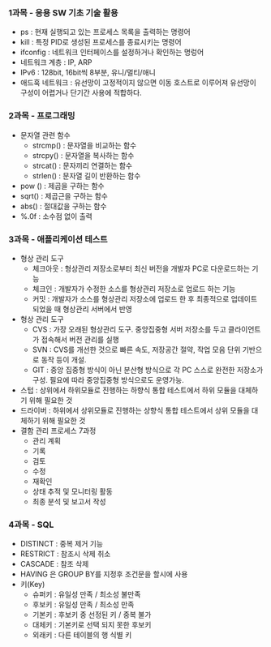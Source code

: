 ### 1과목 - 응용 SW 기초 기술 활용
- ps : 현재 실행되고 있는 프로세스 목록을 출력하는 명령어
- kill : 특정 PID로 생성된 프로세스를 종료시키는 명령어
- ifconfig : 네트워크 인터페이스를 설정하거나 확인하는 명렁어
-  네트워크 계층 : IP, ARP
-  IPv6 : 128bit, 16bit씩 8부분, 유니/멀티/애니
-  애드훅 네트워크 : 유선망이 고정적이지 않으면 이동 호스트로 이루어져 유선망이 구성이 어렵거나 단기간 사용에 적합하다.

### 2과목 - 프로그래밍
- 문자열 관련 함수
  - strcmp() : 문자열을 비교하는 함수 
  - strcpy() : 문자열을 복사하는 함수
  - strcat() : 문자끼리 연결하는 함수
  - strlen() : 문자열 길이 반환하는 함수
- pow () : 제곱을 구하는 함수
- sqrt() : 제곱근을 구하는 함수
- abs() : 절대값을 구하는 함수
- %.0f : 소수점 없이 출력

### 3과목 - 애플리케이션 테스트
- 형상 관리 도구
  - 체크아웃 : 형상관리 저장소로부터 최신 버전을 개발자 PC로 다운로드하는 기능
  - 체크인 : 개발자가 수정한 소스를 형상관리 저장소로 업로드 하는 기능
  - 커밋 : 개발자가 소스를 형상관리 저장소에 업로드 한 후 최종적으로 업데이트 되었을 때 형상관리 서버에서 반영
- 형상 관리 도구
  - CVS : 가장 오래된 형상관리 도구. 중앙집중형 서버 저장소를 두고 클라이언트가 접속해서 버전 관리를 실행
  - SVN : CVS를 개선한 것으로 빠른 속도, 저장공간 절약, 작업 모음 단위 기반으로 동작 등이 개설.
  - GIT : 중앙 집중형 방식이 아닌 분산형 방식으로 각 PC 스스로 완전한 저장소가 구성. 필요에 따라 중앙집중형 방식으로도 운영가능.    
- 스텁 : 상위에서 하위모듈로 진행하는 하향식 통합 테스트에서 하위 모듈을 대체하기 위해 필요한 것
- 드라이버 : 하위에서 상위모듈로 진행하는 상향식 통합 테스트에서 상위 모듈을 대체하기 위해 필요한 것
- 결함 관리 프로세스 7과정
  - 관리 계획
  - 기록
  - 검토
  - 수정
  - 재확인
  - 상태 추적 및 모니터링 활동
  - 최종 분석 및 보고서 작성

### 4과목 - SQL
- DISTINCT : 중복 제거 기능
- RESTRICT : 참조시 삭제 취소
- CASCADE : 참조 삭제
- HAVING 은 GROUP BY를 지정후 조건문을 할시에 사용
- 키(Key)
  - 슈퍼키 : 유일성 만족 / 최소성 불만족
  - 후보키 : 유일성 만족 / 최소성 만족
  - 기본키 : 후보키 중 선정된 키 / 중복 불가
  - 대체키 : 기본키로 선택 되지 못한 후보키
  - 외래키 : 다른 테이블의 행 식별 키
